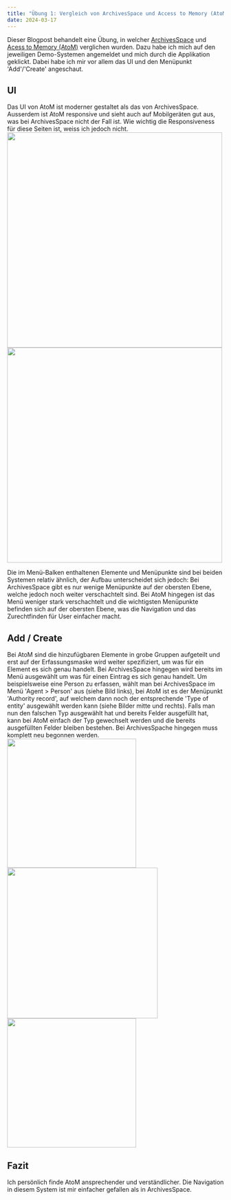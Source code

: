 ```yaml
---
title: "Übung 1: Vergleich von ArchivesSpace und Access to Memory (AtoM)"
date: 2024-03-17
---
```


Dieser Blogpost behandelt eine Übung, in welcher [ArchivesSpace](https://sandbox.archivesspace.org/staff) und [Acess to Memory (AtoM)](https://demo.accesstomemory.org) verglichen wurden. Dazu habe ich mich auf den jeweiligen Demo-Systemen angemeldet und mich durch die Applikation geklickt. Dabei habe ich mir vor allem das UI und den Menüpunkt 'Add'/'Create' angeschaut.

## UI
Das UI von AtoM ist moderner gestaltet als das von ArchivesSpace. Ausserdem ist AtoM responsive und sieht auch auf Mobilgeräten gut aus, was bei ArchivesSpace nicht der Fall ist. Wie wichtig die Responsiveness für diese Seiten ist, weiss ich jedoch nicht.<br>
<image src="https://github.com/yara-wagner/lerntagebuch/assets/160014711/a483880b-98fa-4194-8e86-2761e6c39622" height="500px">
<image src="https://github.com/yara-wagner/lerntagebuch/assets/160014711/a5dff284-c059-4a5b-9b82-8eed965942ae" height="500px">


Die im Menü-Balken enthaltenen Elemente und Menüpunkte sind bei beiden Systemen relativ ähnlich, der Aufbau unterscheidet sich jedoch: Bei ArchivesSpace gibt es nur wenige Menüpunkte auf der obersten Ebene, welche jedoch noch weiter verschachtelt sind. Bei AtoM hingegen ist das Menü weniger stark verschachtelt und die wichtigsten Menüpunkte befinden sich auf der obersten Ebene, was die Navigation und das Zurechtfinden für User einfacher macht.<br>

## Add / Create
Bei AtoM sind die hinzufügbaren Elemente in grobe Gruppen aufgeteilt und erst auf der Erfassungsmaske wird weiter spezifiziert, um was für ein Element es sich genau handelt. Bei ArchivesSpace hingegen wird bereits im Menü ausgewählt um was für einen Eintrag es sich genau handelt. Um beispielsweise eine Person zu erfassen, wählt man bei ArchivesSpace im Menü 'Agent > Person' aus (siehe Bild links), bei AtoM ist es der Menüpunkt 'Authority record', auf welchem dann noch der entsprechende 'Type of entity' ausgewählt werden kann (siehe Bilder mitte und rechts). Falls man nun den falschen Typ ausgewählt hat und bereits Felder ausgefüllt hat, kann bei AtoM einfach der Typ gewechselt werden und die bereits ausgefüllten Felder bleiben bestehen. Bei ArchivesSpache hingegen muss komplett neu begonnen werden.<br>
<image src="https://github.com/yara-wagner/lerntagebuch/assets/160014711/b336d505-89cb-4eda-9225-4ea319eacc5d" width="300px">
<image src="https://github.com/yara-wagner/lerntagebuch/assets/160014711/afca12fe-2c82-4f4a-8e5f-235eeda1f55c" width="350px">
<image src="https://github.com/yara-wagner/lerntagebuch/assets/160014711/881236e5-bc6a-4ed3-a355-355dd0e89f76" width="300px">


## Fazit
Ich persönlich finde AtoM ansprechender und verständlicher. Die Navigation in diesem System ist mir einfacher gefallen als in ArchivesSpace.
